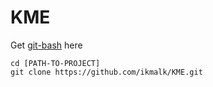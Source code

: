 # KME

Get [git-bash](https://git-scm.com/downloads) here

```
cd [PATH-TO-PROJECT]
git clone https://github.com/ikmalk/KME.git
```
